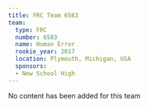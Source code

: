 ```yaml
---
title: FRC Team 6583
team:
  type: FRC
  number: 6583
  name: Human Error
  rookie_year: 2017
  location: Plymouth, Michigan, USA
  sponsors:
  - New School High
---
```


No content has been added for this team